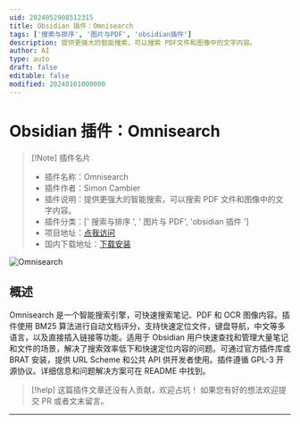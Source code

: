 ```yaml
---
uid: 2024052908512315
title: Obsidian 插件：Omnisearch
tags: ['搜索与排序', '图片与PDF', 'obsidian插件']
description: 提供更强大的智能搜索，可以搜索 PDF文件和图像中的文字内容。
author: AI
type: auto
draft: false
editable: false
modified: 20240101000000
---
```


# Obsidian 插件：Omnisearch

> [!Note] 插件名片
> - 插件名称：Omnisearch
> - 插件作者：Simon Cambier
> - 插件说明：提供更强大的智能搜索，可以搜索 PDF 文件和图像中的文字内容。
> - 插件分类：[' 搜索与排序 ', ' 图片与 PDF', 'obsidian 插件 ']
> - 项目地址：[点我访问](https://github.com/scambier/obsidian-omnisearch)
> - 国内下载地址：[下载安装](https://pkmer.cn/products/plugin/pluginMarket/?omnisearch)

![Omnisearch](https://cdn.pkmer.cn/covers/omnisearch.png!pkmer)

## 概述

Omnisearch 是一个智能搜索引擎，可快速搜索笔记、PDF 和 OCR 图像内容。插件使用 BM25 算法进行自动文档评分，支持快速定位文件，键盘导航，中文等多语言，以及直接插入链接等功能。适用于 Obsidian 用户快速查找和管理大量笔记和文件的场景，解决了搜索效率低下和快速定位内容的问题。可通过官方插件库或 BRAT 安装，提供 URL Scheme 和公共 API 供开发者使用。插件遵循 GPL-3 开源协议。详细信息和问题解决方案可在 README 中找到。

> [!help]
> 这篇插件文章还没有人贡献，欢迎占坑！
> 如果您有好的想法欢迎提交 PR 或者文末留言。

---



